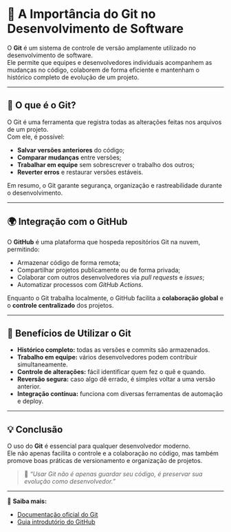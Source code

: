 # 🧩 A Importância do Git no Desenvolvimento de Software

O **Git** é um sistema de controle de versão amplamente utilizado no desenvolvimento de software.  
Ele permite que equipes e desenvolvedores individuais acompanhem as mudanças no código, colaborem de forma eficiente e mantenham o histórico completo de evolução de um projeto.

---

## 🚀 O que é o Git?

O Git é uma ferramenta que registra todas as alterações feitas nos arquivos de um projeto.  
Com ele, é possível:

- **Salvar versões anteriores** do código;
- **Comparar mudanças** entre versões;
- **Trabalhar em equipe** sem sobrescrever o trabalho dos outros;
- **Reverter erros** e restaurar versões estáveis.

Em resumo, o Git garante segurança, organização e rastreabilidade durante o desenvolvimento.

---

## 🌍 Integração com o GitHub

O **GitHub** é uma plataforma que hospeda repositórios Git na nuvem, permitindo:

- Armazenar código de forma remota;
- Compartilhar projetos publicamente ou de forma privada;
- Colaborar com outros desenvolvedores via *pull requests* e *issues*;
- Automatizar processos com *GitHub Actions*.

Enquanto o Git trabalha localmente, o GitHub facilita a **colaboração global** e o **controle centralizado** dos projetos.

---

## 🔄 Benefícios de Utilizar o Git

- **Histórico completo:** todas as versões e commits são armazenados.  
- **Trabalho em equipe:** vários desenvolvedores podem contribuir simultaneamente.  
- **Controle de alterações:** fácil identificar quem fez o quê e quando.  
- **Reversão segura:** caso algo dê errado, é simples voltar a uma versão anterior.  
- **Integração contínua:** funciona com diversas ferramentas de automação e deploy.

---

## 💡 Conclusão

O uso do **Git** é essencial para qualquer desenvolvedor moderno.  
Ele não apenas facilita o controle e a colaboração no código, mas também promove boas práticas de versionamento e organização de projetos.

> 💬 *“Usar Git não é apenas guardar seu código, é preservar sua evolução como desenvolvedor.”*

---

📘 **Saiba mais:**

- [Documentação oficial do Git](https://git-scm.com/doc)
- [Guia introdutório do GitHub](https://docs.github.com/)
